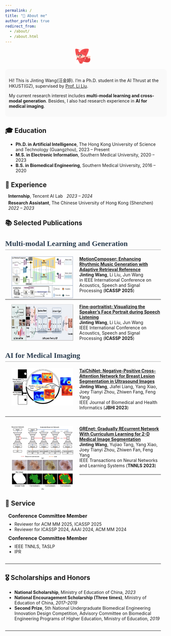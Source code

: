 ```yaml
---
permalink: /
title: "🤖 About me"
author_profile: true
redirect_from: 
  - /about/
  - /about.html
---
```

<p align="center">
  <img src="images/53.png" alt="About me banner" width="10%">
</p>

<div style="border-radius: 10px; padding: 12px; background-color: #f9f9f9;width: 99%; margin: 0 auto">
  <p>Hi! This is Jinting Wang(汪金婷). I’m a Ph.D. student in the AI Thrust at the HKUST(GZ), supervised by <a href="https://scholar.google.com/citations?user=KQ2S01UAAAAJ&hl=en">Prof. Li Liu</a>.</p>
  <p>My current research interest includes <strong> multi-modal learning and cross-modal generation</strong>. Besides, I also had research experience in <strong> AI for medical imaging</strong>.</p>
</div>

<h2 style="margin-bottom: 5px;">🎓 Education</h2>
<div style="padding: 10px; width: 99%; margin: 5px auto;">
  <ul style="margin: 0;">
    <li><strong>Ph.D. in Artificial Intelligence</strong>, The Hong Kong University of Science and Technology (Guangzhou), 2023 – Present</li>
    <li><strong>M.S. in Electronic Information</strong>, Southern Medical University, 2020 – 2023</li>
    <li><strong>B.S. in Biomedical Engineering</strong>, Southern Medical University, 2016 – 2020</li>
  </ul>
</div>

<h2 style="margin: 15px 0 5px 0;">💼 Experience</h2>
<div style="padding: 10px; width: 99%; margin: 5px auto;">
  <ul style="list-style-type: none; padding-left: 0; margin: 0;">
    <li style="margin-bottom: 5px;">
      <strong>Internship</strong>, Tencent AI Lab &nbsp; <em>2023 – 2024</em>
    </li>
    <li>
      <strong>Research Assistant</strong>, The Chinese University of Hong Kong (Shenzhen) &nbsp; <em>2022 – 2023</em>
    </li>
  </ul>
</div>

<h2 style="margin: 15px 0 5px 0;">📚 Selected Publications</h2>
<div style="text-align: left; margin: 20px 0; font-size: 1.2em; color: #666;">
</div>
<h2 style="font-family: 'Georgia', serif; font-size: 24px; font-weight: bold; color: #2c3e50; border-bottom: 2px solid #ccc; padding-bottom: 5px;">
 Multi-modal Learning and Generation
</h2>
<dl>
 <dt><img align="left" width="200"
hspace="20" wspace="20" src="images/MotionComposer.jpg">
</dt>
</dl>
<dd><a href="https://ieeexplore.ieee.org/abstract/document/10889094"><strong>	
MotionComposer: Enhancing Rhythmic Music Generation with Adaptive Retrieval Reference
</strong></a></dd>
<dd><strong>Jinting Wang</strong>, Li Liu, Jun Wang</dd>
<dd> <strong class="First"></strong> in IEEE International Conference on Acoustics, Speech and Signal Processing (<strong>ICASSP 2025</strong>)</dd>

<hr style="margin-top: 20px; margin-bottom: 10px;">



<dl>
<dt><img align="left" width="200" height="120" hspace="20" wspace="20" src="images/FinePortraitist.jpg"></dt>

<dd><a href="https://ieeexplore.ieee.org/abstract/document/10889904"><strong>	
Fine-portraitist: Visualizing the Speaker’s Face Portrait during Speech Listening
</strong></a></dd>
<dd><strong>Jinting Wang</strong>, Li Liu, Jun Wang</dd>
<dd>  <strong class="First"></strong> IEEE International Conference on Acoustics, Speech and Signal Processing (<strong>ICASSP 2025</strong>)</dd>
</dl>


<h2 style="font-family: 'Georgia', serif; font-size: 24px; font-weight: bold; color: #2c3e50; border-bottom: 2px solid #ccc; padding-bottom: 5px;">
  AI for Medical Imaging
</h2>
<dl>
  <dt><img align="left" width="200"
hspace="20" wspace="20" src="images/TaiChiNet.jpg">
</dt>
<dd><a href="https://ieeexplore.ieee.org/abstract/document/10388392"><strong>	
TaiChiNet: Negative-Positive Cross-Attention Network for Breast Lesion Segmentation in Ultrasound Images
</strong></a></dd>
<dd><strong>Jinting Wang</strong>, Jiafei Liang, Yang Xiao, Joey Tianyi Zhou, Zhiwen Fang, Feng Yang</dd>
<dd>  <strong class="First"></strong> IEEE Journal of Biomedical and Health Informatics (<strong>JBHI 2023</strong>)</dd>
</dl>
<hr style="margin-top: 20px; margin-bottom: 30px;">

<dl>
  <dt>
    <img align="left" width="200" hspace="20" src="images/GREnet.jpg">
  </dt>
  <dd>
    <a href="https://ieeexplore.ieee.org/abstract/document/10026671">
      <strong>GREnet: Gradually REcurrent Network With Curriculum Learning for 2-D Medical Image Segmentation</strong>
    </a>
  </dd>
  <dd><strong>Jinting Wang</strong>, Yujiao Tang, Yang Xiao, Joey Tianyi Zhou, Zhiwen Fan, Feng Yang</dd>
  <dd><strong class="First"></strong> IEEE Transactions on Neural Networks and Learning Systems (<strong>TNNLS 2023</strong>)</dd>
</dl>
<hr style="margin-top: 20px; margin-bottom: 80px;">


<h2 style="display: block; clear: both; margin: 20px 0 8px 0;">🎡 Service</h2>
<div style="display: block; padding: 10px; width: 99%; margin: 8px auto; clear: both;">

<h3 style="margin: 0 0 8px 0;">Conference Committee Member</h3>
  <ul style="margin: 0 0 10px 20px; padding: 0;">
    <li>Reviewer for ACM MM 2025, ICASSP 2025</li>
    <li>Reviewer for ICASSP 2024, AAAI 2024, ACM MM 2024</li>
  </ul>

<h3 style="margin: 0 0 8px 0;">Conference Committee Member</h3>
  <ul style="margin: 0 0 0 20px; padding: 0;">
    <li>IEEE TNNLS, TASLP</li>
    <li>IPR</li>
  </ul>
</div>
<hr style="margin-top: 20px; margin-bottom: 30px;">


<h2 style="display: block; clear: both; margin: 20px 0 8px 0;">🎖 Scholarships and Honors</h2>
<div style="display: block; padding: 10px; width: 99%; margin: 8px auto; clear: both;">
  <ul style="margin: 0 0 0 20px; padding: 0;">
    <li>
      <strong>National Scholarship</strong>, Ministry of Education of China, <em>2023</em>
    </li>
    <li>
      <strong>National Encouragement Scholarship (Three times)</strong>, Ministry of Education of China, <em>2017–2019</em>
    </li>
    <li>
      <strong>Second Prize</strong>, 5th National Undergraduate Biomedical Engineering Innovation Design Competition, 
      Advisory Committee on Biomedical Engineering Programs of Higher Education, Ministry of Education, <em>2019</em>
    </li>
  </ul>
</div>
<hr style="margin-top: 20px; margin-bottom: 30px;">













